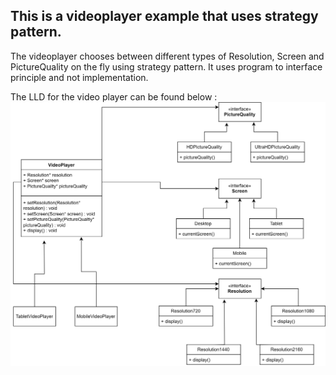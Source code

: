 ## This is a videoplayer example that uses strategy pattern.
The videoplayer chooses between different types of Resolution, Screen and PictureQuality on the fly using strategy pattern.
It uses program to interface principle and not implementation.

The LLD for the video player can be found below : 
<img src="https://github.com/sat5297/HFDP_LLD/blob/main/VideoPlayer/VideoPlayer/VideoPlayer.drawio%20(1).svg" alt="Video Player"/>

